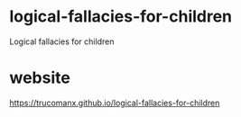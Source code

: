 # logical-fallacies-for-children
Logical fallacies for children

# website

https://trucomanx.github.io/logical-fallacies-for-children
